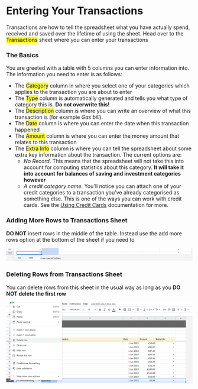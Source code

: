 # Entering Your Transactions

Transactions are how to tell the spreadsheet what you have actually spend, received and saved over the lifetime of using the sheet. Head over to the <mark style="background-color:yellow;">Transactions</mark> sheet where you can enter your transactions

### The Basics

You are greeted with a table with 5 columns you can enter information into. The information you need to enter is as follows:

* The <mark style="color:blue;">Category</mark> column in where you select one of your categories which applies to the transaction you are about to enter
* The <mark style="color:blue;">Type</mark> column is automatically generated and tells you what type of category this is. **Do not overwrite this!**
* The <mark style="color:blue;">Description</mark> column is where you can write an overview of what this transaction is (for example _Gas bill_).
* The <mark style="color:blue;">Date</mark> column is where you can enter the date when this transaction happened
* The <mark style="color:blue;">Amount</mark> column is where you can enter the money amount that relates to this transaction
* The <mark style="color:blue;">Extra Info</mark> column is where you can tell the spreadsheet about some extra key information about the transaction. The current options are:
  * _No Record_. This means that the spreadsheet will not take this into account for computing statistics about this category. **It will take it into account for balances of saving and investment categories however**
  * _A credit category name._ You'll notice you can attach one of your credit categories to a transaction you've already categorised as something else. This is one of the ways you can work with credit cards. See the [Using Credit Cards](../special-how-to/using-credit-cards.md) documentation for more.

### Adding More Rows to Transactions Sheet

**DO NOT** insert rows in the middle of the table. Instead use the add more rows option at the bottom of the sheet if you need to

![Add more rows tot e transactions sheet](<../.gitbook/assets/Add More Rows.png>)

### Deleting Rows from  Transactions Sheet

You can delete rows from this sheet in the usual way as long as you **DO NOT delete the first row**

![Deleting rows in the transactions table](<../.gitbook/assets/Delete Row Transactions.png>)
